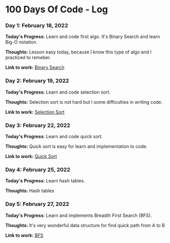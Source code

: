 # 100 Days Of Code - Log

### Day 1: February 18, 2022

**Today's Progress**:  Learn and code first algo. It's Binary Search and learn Big-O notation.

**Thoughts:** Lesson easy today, because I know this type of algo and I practiced to remeber. 

**Link to work:** [Binary Search](https://github.com/ahafizi/100-days-of-code/tree/master/src/search/binary_search.php)


### Day 2: February 19, 2022

**Today's Progress**:  Learn and code selection sort.

**Thoughts:** Selection sort is not hard but I some difficulties in writing code. 

**Link to work:** [Selection Sort](https://github.com/ahafizi/100-days-of-code/tree/master/src/sort/selection_sort.php)


### Day 3: February 22, 2022

**Today's Progress**:  Learn and code quick sort.

**Thoughts:** Quick sort is easy for learn and implementation to code. 

**Link to work:** [Quick Sort](https://github.com/ahafizi/100-days-of-code/tree/master/src/sort/quick_sort.php)


### Day 4: February 25, 2022

**Today's Progress**:  Learn hash tables.

**Thoughts:** Hash tables

### Day 5: February 27, 2022

**Today's Progress**:  Learn and implements Breadth First Search (BFS).

**Thoughts:** It's very wonderful data structure for find quick path from A to B

**Link to work:** [BFS](https://github.com/ahafizi/100-days-of-code/tree/master/src/graph/breadth_first_search.php)
